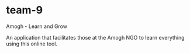 # team-9
Amogh - Learn and Grow

An application that facilitates those at the Amogh NGO to learn everything using this online tool.
